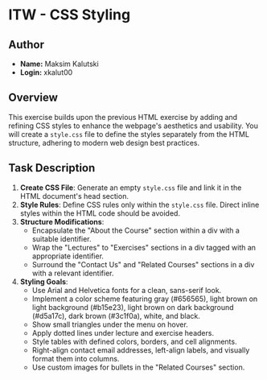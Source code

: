 # ITW - CSS Styling

## Author

- **Name:** Maksim Kalutski
- **Login:** xkalut00

## Overview

This exercise builds upon the previous HTML exercise by adding and refining CSS styles to enhance the webpage's
aesthetics and usability. You will create a `style.css` file to define the styles separately from the HTML structure,
adhering to modern web design best practices.

## Task Description

1. **Create CSS File**: Generate an empty `style.css` file and link it in the HTML document's head section.
2. **Style Rules**: Define CSS rules only within the `style.css` file. Direct inline styles within the HTML code should
   be avoided.
3. **Structure Modifications**:
    - Encapsulate the "About the Course" section within a div with a suitable identifier.
    - Wrap the "Lectures" to "Exercises" sections in a div tagged with an appropriate identifier.
    - Surround the "Contact Us" and "Related Courses" sections in a div with a relevant identifier.
4. **Styling Goals**:
    - Use Arial and Helvetica fonts for a clean, sans-serif look.
    - Implement a color scheme featuring gray (#656565), light brown on light background (#b15e23), light brown on dark
      background (#d5a17c), dark brown (#3c1f0a), white, and black.
    - Show small triangles under the menu on hover.
    - Apply dotted lines under lecture and exercise headers.
    - Style tables with defined colors, borders, and cell alignments.
    - Right-align contact email addresses, left-align labels, and visually format them into columns.
    - Use custom images for bullets in the "Related Courses" section.
